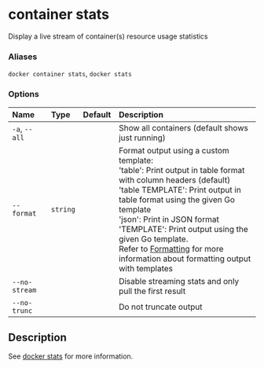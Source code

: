 # container stats

<!---MARKER_GEN_START-->
Display a live stream of container(s) resource usage statistics

### Aliases

`docker container stats`, `docker stats`

### Options

| Name          | Type     | Default | Description                                                                                                                                                                                                                                                                                                                                                                                                                          |
|:--------------|:---------|:--------|:-------------------------------------------------------------------------------------------------------------------------------------------------------------------------------------------------------------------------------------------------------------------------------------------------------------------------------------------------------------------------------------------------------------------------------------|
| `-a`, `--all` |          |         | Show all containers (default shows just running)                                                                                                                                                                                                                                                                                                                                                                                     |
| `--format`    | `string` |         | Format output using a custom template:<br>'table':            Print output in table format with column headers (default)<br>'table TEMPLATE':   Print output in table format using the given Go template<br>'json':             Print in JSON format<br>'TEMPLATE':         Print output using the given Go template.<br>Refer to [Formatting](https://docs.docker.com/go/formatting/) for more information about formatting output with templates |
| `--no-stream` |          |         | Disable streaming stats and only pull the first result                                                                                                                                                                                                                                                                                                                                                                               |
| `--no-trunc`  |          |         | Do not truncate output                                                                                                                                                                                                                                                                                                                                                                                                               |


<!---MARKER_GEN_END-->

## Description

See [docker stats](stats.md) for more information.
